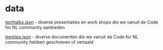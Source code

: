 # data

<a href="techtalks.json">techtalks.json</a> - diverse presentaties en work shops die we vanuit de Code for NL community aanbieden

<a href="leestips.json">leestips.json</a> - diverse documenten die we vanuit de Code for NL community hebben geschreven of vertaald
